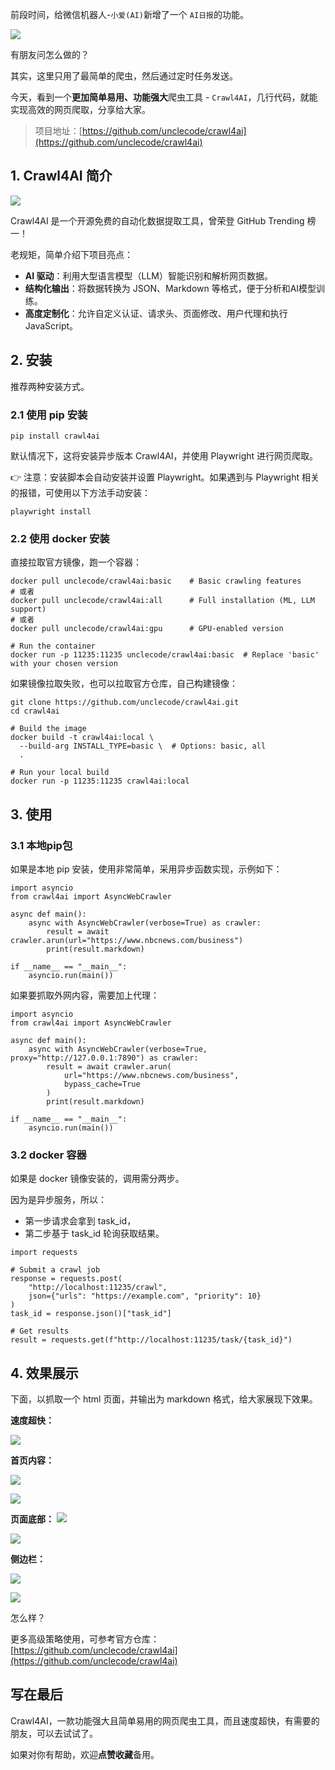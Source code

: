 ﻿
前段时间，给微信机器人-`小爱(AI)`新增了一个 `AI日报`的功能。

![](https://img-blog.csdnimg.cn/img_convert/03b2e0b9ce7ee902fcfadb8c5909d6e2.png)

有朋友问怎么做的？

其实，这里只用了最简单的爬虫，然后通过定时任务发送。

今天，看到一个**更加简单易用、功能强大**爬虫工具 - `Crawl4AI`，几行代码，就能实现高效的网页爬取，分享给大家。

> 项目地址：[https://github.com/unclecode/crawl4ai](https://github.com/unclecode/crawl4ai)


## 1. Crawl4AI 简介

![](https://img-blog.csdnimg.cn/img_convert/66f6539eaf04e25dae9010fe30de217c.png)

Crawl4AI 是一个开源免费的自动化数据提取工具，曾荣登 GitHub Trending 榜一！

老规矩，简单介绍下项目亮点：
- **AI 驱动**：利用大型语言模型（LLM）智能识别和解析网页数据。
- **结构化输出**：将数据转换为 JSON、Markdown 等格式，便于分析和AI模型训练。
- **高度定制化**：允许自定义认证、请求头、页面修改、用户代理和执行JavaScript。


## 2. 安装

推荐两种安装方式。

### 2.1 使用 pip 安装

```
pip install crawl4ai
```

默认情况下，这将安装异步版本 Crawl4AI，并使用 Playwright 进行网页爬取。

👉 注意：安装脚本会自动安装并设置 Playwright。如果遇到与 Playwright 相关的报错，可使用以下方法手动安装：

```
playwright install
```

### 2.2 使用 docker 安装

直接拉取官方镜像，跑一个容器：

```
docker pull unclecode/crawl4ai:basic    # Basic crawling features
# 或者
docker pull unclecode/crawl4ai:all      # Full installation (ML, LLM support)
# 或者
docker pull unclecode/crawl4ai:gpu      # GPU-enabled version

# Run the container
docker run -p 11235:11235 unclecode/crawl4ai:basic  # Replace 'basic' with your chosen version
```

如果镜像拉取失败，也可以拉取官方仓库，自己构建镜像：

```
git clone https://github.com/unclecode/crawl4ai.git
cd crawl4ai

# Build the image
docker build -t crawl4ai:local \
  --build-arg INSTALL_TYPE=basic \  # Options: basic, all
  .

# Run your local build
docker run -p 11235:11235 crawl4ai:local
```



## 3. 使用

### 3.1 本地pip包

如果是本地 pip 安装，使用非常简单，采用异步函数实现，示例如下：

```
import asyncio
from crawl4ai import AsyncWebCrawler

async def main():
    async with AsyncWebCrawler(verbose=True) as crawler:
        result = await crawler.arun(url="https://www.nbcnews.com/business")
        print(result.markdown)

if __name__ == "__main__":
    asyncio.run(main())
```

如果要抓取外网内容，需要加上代理：

```
import asyncio
from crawl4ai import AsyncWebCrawler

async def main():
    async with AsyncWebCrawler(verbose=True, proxy="http://127.0.0.1:7890") as crawler:
        result = await crawler.arun(
            url="https://www.nbcnews.com/business",
            bypass_cache=True
        )
        print(result.markdown)

if __name__ == "__main__":
    asyncio.run(main())
```
### 3.2 docker 容器
如果是 docker 镜像安装的，调用需分两步。

因为是异步服务，所以：
- 第一步请求会拿到 task_id，
- 第二步基于 task_id 轮询获取结果。

```
import requests

# Submit a crawl job
response = requests.post(
    "http://localhost:11235/crawl",
    json={"urls": "https://example.com", "priority": 10}
)
task_id = response.json()["task_id"]

# Get results
result = requests.get(f"http://localhost:11235/task/{task_id}")
```


## 4. 效果展示

下面，以抓取一个 html 页面，并输出为 markdown 格式，给大家展现下效果。

**速度超快：**

![](https://img-blog.csdnimg.cn/img_convert/f49c7aa80344f02121d87897614a5a9e.png)

**首页内容：**

![](https://img-blog.csdnimg.cn/img_convert/7e52267dee09ede656be9c3699399b15.png)

![](https://img-blog.csdnimg.cn/img_convert/ab58cc7cabd8849fa75201ce70ce138b.png)


**页面底部：**
![](https://img-blog.csdnimg.cn/img_convert/231955ccaa7b94aebaa5776e7c28faf5.png)

![](https://img-blog.csdnimg.cn/img_convert/99019e58ff045c415335cc70dd59ea13.png)

**侧边栏：**

![](https://img-blog.csdnimg.cn/img_convert/fd7297bfb7c58d1bae52db3a0b26c167.png)

![](https://img-blog.csdnimg.cn/img_convert/f656f383105c0d876a7319bee4da35ab.png)

怎么样？

更多高级策略使用，可参考官方仓库：[https://github.com/unclecode/crawl4ai](https://github.com/unclecode/crawl4ai)

## 写在最后

Crawl4AI，一款功能强大且简单易用的网页爬虫工具，而且速度超快，有需要的朋友，可以去试试了。

如果对你有帮助，欢迎**点赞收藏**备用。
